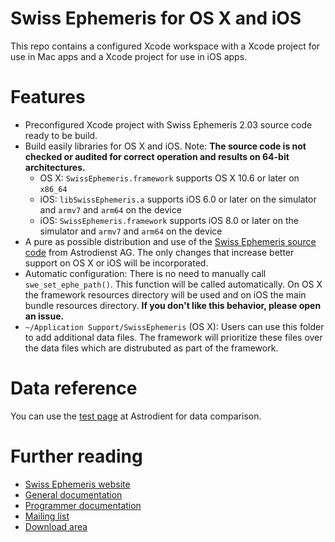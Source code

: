 # Swiss Ephemeris for OS X and iOS
This repo contains a configured Xcode workspace with a Xcode project for use in Mac apps and a Xcode project for use in iOS apps.

# Features
* Preconfigured Xcode project with Swiss Ephemeris 2.03 source code ready to be build.
* Build easily libraries for OS X and iOS. Note: **The source code is not checked or audited for correct operation and results on 64-bit architectures.**
  * OS X: <code>SwissEphemeris.framework</code> supports OS X 10.6 or later on <code>x86_64</code>
  * iOS: <code>libSwissEphemeris.a</code> supports iOS 6.0 or later on the simulator and <code>armv7</code> and <code>arm64</code> on the device
  * iOS: <code>SwissEphemeris.framework</code> supports iOS 8.0 or later on the simulator and <code>armv7</code> and <code>arm64</code> on the device
* A pure as possible distribution and use of the [Swiss Ephemeris source code](http://www.astro.com/ftp/swisseph/src/) from Astrodienst AG. The only changes that increase better support on OS X or iOS will be incorporated.
* Automatic configuration: There is no need to manually call <code>swe_set_ephe_path()</code>. This function will be called automatically. On OS X the framework resources directory will be used and on iOS the main bundle resources directory. **If you don't like this behavior, please open an issue.**
* <code>~/Application Support/SwissEphemeris</code> (OS X): Users can use this folder to add additional data files. The framework will prioritize these files over the data files which are distrubuted as part of the framework.

# Data reference
You can use the [test page](http://www.astro.com/swisseph/swetest.htm) at Astrodient for data comparison.

# Further reading
* [Swiss Ephemeris website](http://www.astro.com/swisseph/)
* [General documentation](http://www.astro.com/swisseph/swisseph.htm)
* [Programmer documentation](http://www.astro.com/swisseph/swephprg.htm)
* [Mailing list](http://www.astro.com/swisseph/swephmlist_e.htm)
* [Download area](http://www.astro.com/ftp/swisseph/)
